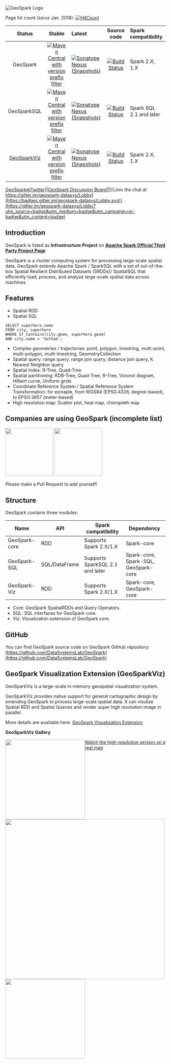 ![GeoSpark Logo](http://www.public.asu.edu/~jiayu2/geospark/logo.png)

Page hit count (since Jan. 2018): [![HitCount](http://hits.dwyl.io/DataSystemsLab/GeoSpark.svg)](http://hits.dwyl.io/DataSystemsLab/GeoSpark)

| Status   |      Stable    | Latest | Source code|Spark compatibility|
|:----------:|:-------------:|:------|:------:|:------|
| GeoSpark |  [![Maven Central with version prefix filter](https://img.shields.io/maven-central/v/org.datasyslab/geospark.svg)](https://github.com/DataSystemsLab/GeoSpark/wiki/GeoSpark-All-Modules-Maven-Central-Coordinates) | [![Sonatype Nexus (Snapshots)](https://img.shields.io/nexus/s/https/oss.sonatype.org/org.datasyslab/geospark.svg)](https://github.com/DataSystemsLab/GeoSpark/wiki/GeoSpark-All-Modules-Maven-Central-Coordinates) | [![Build Status](https://travis-ci.org/DataSystemsLab/GeoSpark.svg?branch=master)](https://travis-ci.org/DataSystemsLab/GeoSpark)|Spark 2.X, 1.X|
| GeoSparkSQL |  [![Maven Central with version prefix filter](https://img.shields.io/maven-central/v/org.datasyslab/geospark-sql.svg)](https://github.com/DataSystemsLab/GeoSpark/wiki/GeoSpark-All-Modules-Maven-Central-Coordinates) | [![Sonatype Nexus (Snapshots)](https://img.shields.io/nexus/s/https/oss.sonatype.org/org.datasyslab/geospark-sql.svg)](https://github.com/DataSystemsLab/GeoSpark/wiki/GeoSpark-All-Modules-Maven-Central-Coordinates) | [![Build Status](https://travis-ci.org/DataSystemsLab/GeoSpark.svg?branch=master)](https://travis-ci.org/DataSystemsLab/GeoSpark)| Spark SQL 2.1 and later|
| [GeoSparkViz](https://github.com/DataSystemsLab/GeoSpark/tree/master/viz) |   [![Maven Central with version prefix filter](https://img.shields.io/maven-central/v/org.datasyslab/geospark-viz.svg)](https://github.com/DataSystemsLab/GeoSpark/wiki/GeoSpark-All-Modules-Maven-Central-Coordinates) | [![Sonatype Nexus (Snapshots)](https://img.shields.io/nexus/s/https/oss.sonatype.org/org.datasyslab/geospark-viz.svg)](https://github.com/DataSystemsLab/GeoSpark/wiki/GeoSpark-All-Modules-Maven-Central-Coordinates) | [![Build Status](https://travis-ci.org/DataSystemsLab/GeoSpark.svg?branch=master)](https://travis-ci.org/DataSystemsLab/GeoSpark)|Spark 2.X, 1.X|

[GeoSpark@Twitter](https://twitter.com/GeoSpark_ASU)||[GeoSpark Discussion Board](https://groups.google.com/forum/#!forum/geospark-discussion-board)||[![Join the chat at https://gitter.im/geospark-datasys/Lobby](https://badges.gitter.im/geospark-datasys/Lobby.svg)](https://gitter.im/geospark-datasys/Lobby?utm_source=badge&utm_medium=badge&utm_campaign=pr-badge&utm_content=badge)

## Introduction

GeoSpark is listed as **Infrastructure Project** on [**Apache Spark Official Third Party Project Page**](http://spark.apache.org/third-party-projects.html)

GeoSpark is a cluster computing system for processing large-scale spatial data. GeoSpark extends Apache Spark / SparkSQL with a set of out-of-the-box Spatial Resilient Distributed Datasets (SRDDs)/ SpatialSQL that efficiently load, process, and analyze large-scale spatial data across machines.

## Features

* Spatial RDD
* Spatial SQL

```
SELECT superhero.name
FROM city, superhero
WHERE ST_Contains(city.geom, superhero.geom)
AND city.name = 'Gotham';
```
* Complex geometries / trajectories: point, polygon, linestring, multi-point, multi-polygon, multi-linestring, GeometryCollection
* Spatial query: range query, range join query, distance join query, K Nearest Neighbor query
* Spatial index: R-Tree, Quad-Tree
* Spatial partitioning: KDB-Tree, Quad-Tree, R-Tree, Voronoi diagram, Hilbert curve, Uniform grids
* Coordinate Reference System / Spatial Reference System Transformation: for exmaple, from WGS84 (EPSG:4326, degree-based), to EPSG:3857 (meter-based)
* High resolution map: Scatter plot, heat map, choropleth map

## Companies are using GeoSpark (incomplete list)

[<img src="https://www.bluedme.com/wp-content/uploads/2015/10/cropped-LOGO-Blue-DME-PNG-3.png" width="150">](https://www.bluedme.com/) [<img src="https://retailrecharged.com/wp-content/uploads/2017/10/logo.png" width="150">](https://www.gyana.co.uk/)

Please make a Pull Request to add yourself!

## Structure


GeoSpark contains three modules:

| Name  |  API |  Spark compatibility|Dependency|
|---|---|---|---|
| GeoSpark-core  | RDD  | Supports Spark 2.X/1.X  | Spark-core|
| GeoSpark-SQL  | SQL/DataFrame  |  Supports SparkSQL 2.1 and later | Spark-core, Spark-SQL, GeoSpark-core|
|  GeoSpark-Viz |  RDD |  Supports Spark 2.X/1.X |Spark-core, GeoSpark-core|

* Core: GeoSpark SpatialRDDs and Query Operators. 
* SQL: SQL interfaces for GeoSpark core.
* Viz: Visualization extension of GeoSpark core.

## GitHub

You can find GeoSpark source code on GeoSpark GitHub repository: [https://github.com/DataSystemsLab/GeoSpark](https://github.com/DataSystemsLab/GeoSpark)


## GeoSpark Visualization Extension (GeoSparkViz)
GeoSparkViz is a large-scale in-memory geospatial visualization system.

GeoSparkViz provides native support for general cartographic design by extending GeoSpark to process large-scale spatial data. It can visulize Spatial RDD and Spatial Queries and render super high resolution image in parallel.

More details are available here: [GeoSpark Visualization Extension](https://github.com/DataSystemsLab/GeoSpark/tree/master/viz) 

**GeoSparkViz Gallery**


<img style="float: left;" src="http://www.public.asu.edu/~jiayu2/geospark/picture/usrail.png" width="250">

[Watch the high resolution version on a real map](http://www.public.asu.edu/~jiayu2/geospark/picture/overlay.html)

<img src="http://www.public.asu.edu/~jiayu2/geospark/picture/heatmapnycsmall.png" width="500">

<img src="http://www.public.asu.edu/~jiayu2/geospark/picture/ustweet.png" width="250">